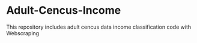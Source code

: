 # Adult-Cencus-Income
This repository includes adult cencus data income classification code with Webscraping
